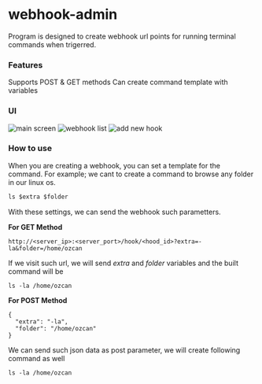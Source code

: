 # webhook-admin
Program is designed to create webhook url points for running terminal commands when trigerred.

### Features
Supports POST & GET methods
Can create command template with variables

### UI
![main screen](https://ik.imagekit.io/ozcan/webhook/ssmain.png?tr=w-400,h-300)
![webhook list](https://ik.imagekit.io/ozcan/webhook/ss2.png?tr=w-400,h-300)
![add new hook](https://ik.imagekit.io/ozcan/webhook/ss1.png?tr=w-400,h-300)

### How to use
When you are creating a webhook, you can set a template for the command.
For example; we cant to create a command to browse any folder in our linux os.

```js
ls $extra $folder
```
With these settings, we can send the webhook such parametters. 


**For GET Method**
```
http://<server_ip>:<server_port>/hook/<hood_id>?extra=-la&folder=/home/ozcan
```
If we visit such url, we will send *extra* and *folder* variables and the built command will be 
```
ls -la /home/ozcan
```


**For POST Method**
```
{
  "extra": "-la",
  "folder": "/home/ozcan"
}
```
We can send such json data as post parameter, we will create following command as well
```
ls -la /home/ozcan
```
